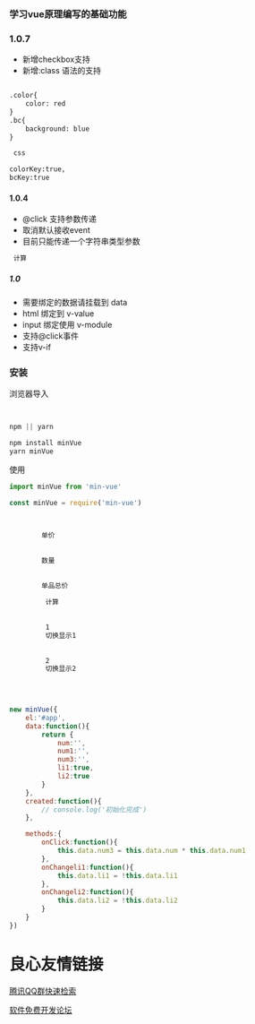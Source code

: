 ### 学习vue原理编写的基础功能

### 1.0.7 

- 新增checkbox支持
- 新增:class 语法的支持

```html

.color{
    color: red
}
.bc{
    background: blue
}

 css 

colorKey:true,
bcKey:true

```

#### 1.0.4


- @click 支持参数传递 
- 取消默认接收event
- 目前只能传递一个字符串类型参数

``` html
 计算 
```

##### 1.0

- 需要绑定的数据请挂载到 data
- html 绑定到 v-value
- input 绑定使用 v-module
- 支持@click事件
- 支持v-if

### 安装
浏览器导入
```javascript
  
```

```javascript
npm || yarn
```

```javascript
npm install minVue  
yarn minVue

```

使用

```javascript
import minVue from 'min-vue'

const minVue = require('min-vue')

```

```html
 
     
        单价
         
          
        数量
         
          
        单品总价
          
         计算 
     
     
         1 
         切换显示1 
     
     
         2 
         切换显示2 
     
 
```

```javascript

new minVue({
    el:'#app',
    data:function(){
        return {
            num:'',
            num1:'',
            num3:'',
            li1:true,
            li2:true
        }
    },
    created:function(){
        // console.log('初始化完成')
    },

    methods:{
        onClick:function(){
            this.data.num3 = this.data.num * this.data.num1
        },
        onChangeli1:function(){
            this.data.li1 = !this.data.li1
        },
        onChangeli2:function(){
            this.data.li2 = !this.data.li2
        }
    }
})  
```

 # 良心友情链接

[腾讯QQ群快速检索](http://u.720life.cn/s/8cf73f7c)

[软件免费开发论坛](http://u.720life.cn/s/bbb01dc0)